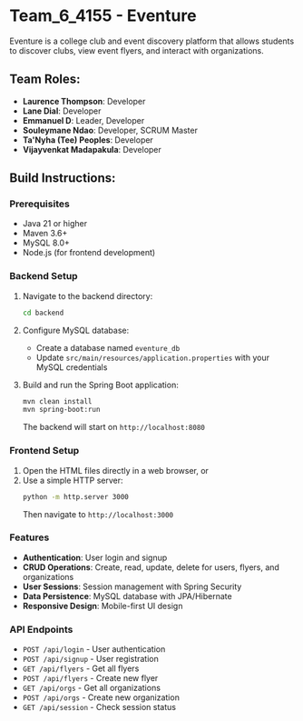 # Team_6_4155 - Eventure

Eventure is a college club and event discovery platform that allows students to discover clubs, view event flyers, and interact with organizations.

## Team Roles:

- **Laurence Thompson**: Developer
- **Lane Dial**: Developer  
- **Emmanuel D**: Leader, Developer
- **Souleymane Ndao**: Developer, SCRUM Master
- **Ta'Nyha (Tee) Peoples**: Developer
- **Vijayvenkat Madapakula**: Developer

## Build Instructions:

### Prerequisites
- Java 21 or higher
- Maven 3.6+
- MySQL 8.0+
- Node.js (for frontend development)

### Backend Setup
1. Navigate to the backend directory:
   ```bash
   cd backend
   ```

2. Configure MySQL database:
   - Create a database named `eventure_db`
   - Update `src/main/resources/application.properties` with your MySQL credentials

3. Build and run the Spring Boot application:
   ```bash
   mvn clean install
   mvn spring-boot:run
   ```

   The backend will start on `http://localhost:8080`

### Frontend Setup
1. Open the HTML files directly in a web browser, or
2. Use a simple HTTP server:
   ```bash
   python -m http.server 3000
   ```
   Then navigate to `http://localhost:3000`

### Features
- **Authentication**: User login and signup
- **CRUD Operations**: Create, read, update, delete for users, flyers, and organizations
- **User Sessions**: Session management with Spring Security
- **Data Persistence**: MySQL database with JPA/Hibernate
- **Responsive Design**: Mobile-first UI design

### API Endpoints
- `POST /api/login` - User authentication
- `POST /api/signup` - User registration
- `GET /api/flyers` - Get all flyers
- `POST /api/flyers` - Create new flyer
- `GET /api/orgs` - Get all organizations
- `POST /api/orgs` - Create new organization
- `GET /api/session` - Check session status
